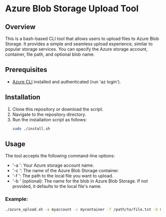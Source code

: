 # Azure Blob Storage Upload Tool

## Overview
This is a bash-based CLI tool that allows users to upload files to Azure Blob Storage. It provides a simple and seamless upload experience, similar to popular storage services. You can specify the Azure storage account, container, file path, and optional blob name.

## Prerequisites
- [Azure CLI](https://docs.microsoft.com/en-us/cli/azure/install-azure-cli) installed and authenticated (run 'az login').

## Installation
1. Clone this repository or download the script.
2. Navigate to the repository directory.
3. Run the installation script as follows:
   ```bash
   sudo ./install.sh
   ```

## Usage
The tool accepts the following command-line options:

- '-a <account-name>': Your Azure storage account name.
- '-c <container-name>': The name of the Azure Blob Storage container.
- '-f <file-path>': The path to the local file you want to upload.
- '-b <blob-name>' (optional): The name for the blob in Azure Blob Storage. If not provided, it defaults to the local file's name.

### Example:
```bash
./azure_upload.sh -a myaccount -c mycontainer -f /path/to/file.txt -b myblob.txt
```